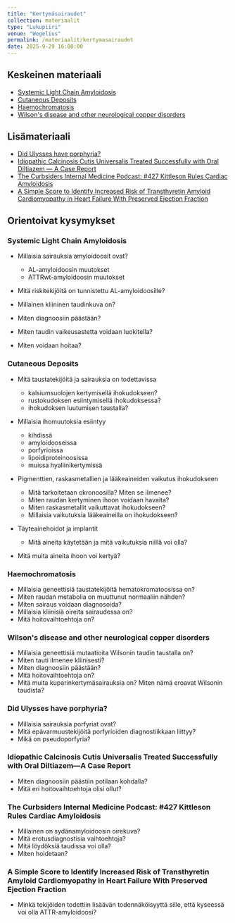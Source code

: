 ```yaml
---
title: "Kertymäsairaudet"
collection: materiaalit
type: "Lukupiiri"
venue: "Wegelius"
permalink: /materiaalit/kertymasairaudet
date: 2025-9-29 16:00:00
---
```

## Keskeinen materiaali
- [Systemic Light Chain Amyloidosis](https://www.nejm.org/doi/full/10.1056/NEJMra2304088)
- [Cutaneous Deposits](https://journals.lww.com/amjdermatopathology/fulltext/2014/01000/cutaneous_deposits.1.aspx)
- [Haemochromatosis](https://www.sciencedirect.com/science/article/pii/S0140673607617826?via%3Dihub)
- [Wilson's disease and other neurological copper disorders](https://www.sciencedirect.com/science/article/pii/S1474442214701905?via%3Dihub)


## Lisämateriaali
- [Did Ulysses have porphyria?](https://www.sciencedirect.com/science/article/pii/S0022214304000939?via%3Dihub)
- [Idiopathic Calcinosis Cutis Universalis Treated Successfully with Oral Diltiazem — A Case Report](https://onlinelibrary.wiley.com/doi/10.1111/pde.13217)
- [The Curbsiders Internal Medicine Podcast: #427 Kittleson Rules Cardiac Amyloidosis](https://open.spotify.com/episode/5opmJsGjDoSa7Dda3gPcWq)
- [A Simple Score to Identify Increased Risk of Transthyretin Amyloid Cardiomyopathy in Heart Failure With Preserved Ejection Fraction](https://jamanetwork.com/journals/jamacardiology/fullarticle/2796095)

## Orientoivat kysymykset
### Systemic Light Chain Amyloidosis
- Millaisia sairauksia amyloidoosit ovat?
    - AL-amyloidoosin muutokset
    - ATTRwt-amyloidoosin muutokset

- Mitä riskitekijöitä on tunnistettu AL-amyloidoosille?
- Millainen kliininen taudinkuva on?
- Miten diagnoosiin päästään?
- Miten taudin vaikeusastetta voidaan luokitella?
- Miten voidaan hoitaa?

### Cutaneous Deposits
- Mitä taustatekijöitä ja sairauksia on todettavissa
    - kalsiumsuolojen kertymisellä ihokudokseen?
    - rustokudoksen esiintymisellä ihokudoksessa?
    - ihokudoksen luutumisen taustalla?

- Millaisia ihomuutoksia esiintyy
    - kihdissä
    - amyloidooseissa
    - porfyrioissa
    - lipoidiproteinoosissa
    - muissa hyaliinikertymissä

- Pigmenttien, raskasmetallien ja lääkeaineiden vaikutus ihokudokseen
    - Mitä tarkoitetaan okronoosilla? Miten se ilmenee?
    - Miten raudan kertyminen ihoon voidaan havaita?
    - Miten raskasmetallit vaikuttavat ihokudokseen?
    - Millaisia vaikutuksia lääkeaineilla on ihokudokseen?

- Täyteainehoidot ja implantit
    - Mitä aineita käytetään ja mitä vaikutuksia niillä voi olla?

- Mitä muita aineita ihoon voi kertyä?

### Haemochromatosis
- Millaisia geneettisiä taustatekijöitä hematokromatoosissa on?
- Miten raudan metabolia on muuttunut normaaliin nähden?
- Miten sairaus voidaan diagnosoida?
- Millaisia kliinisiä oireita sairaudessa on?
- Mitä hoitovaihtoehtoja on?

### Wilson's disease and other neurological copper disorders
- Millaisia geneettisiä mutaatioita Wilsonin taudin taustalla on? 
- Miten tauti ilmenee kliinisesti?
- Miten diagnoosiin päästään?
- Mitä hoitovaihtoehtoja on? 
- Mitä muita kuparinkertymäsairauksia on? Miten nämä eroavat Wilsonin taudista?

### Did Ulysses have porphyria?
- Millaisia sairauksia porfyriat ovat?
- Mitä epävarmuustekijöitä porfyrioiden diagnostiikkaan liittyy?
- Mikä on pseudoporfyria?

### Idiopathic Calcinosis Cutis Universalis Treated Successfully with Oral Diltiazem—A Case Report
- Miten diagnoosiin päästiin potilaan kohdalla?
- Mitä eri hoitovaihtoehtoja olisi ollut?

### The Curbsiders Internal Medicine Podcast: #427 Kittleson Rules Cardiac Amyloidosis
- Millainen on sydänamyloidoosin oirekuva?
- Mitä erotusdiagnostisia vaihtoehtoja?
- Mitä löydöksiä taudissa voi olla?
- Miten hoidetaan? 

### A Simple Score to Identify Increased Risk of Transthyretin Amyloid Cardiomyopathy in Heart Failure With Preserved Ejection Fraction
- Minkä tekijöiden todettiin lisäävän todennäköisyyttä sille, että kyseessä voi olla ATTR-amyloidoosi?